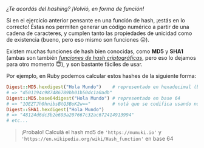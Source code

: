 _¿Te acordás del hashing? ¡Volvió, en forma de función!_

Si en el ejercicio anterior pensante en una función de hash, ¡estás en lo correcto! Éstas nos permiten generar un código numérico a partir de una cadena de caracteres, y cumplen tanto las propiedades de unicidad como de existencia (bueno, pero eso mismo son funciones :stuck_out_tongue:).  

Existen muchas funciones de hash bien conocidas, como **MD5** y **SHA1** (ambas son también [_funciones de hash criptográficas_](https://en.wikipedia.org/wiki/Cryptographic_hash_function), pero eso lo dejamos para otro momento :innocent:), y son bastante fáciles de usar. 

Por ejemplo, en Ruby podemos calcular estos hashes de la siguiente forma: 

```ruby
Digest::MD5.hexdigest("Hola Mundo")    # representado en hexadecimal (base 16)
# => "d501194c987486789bb01b50dc1a0adb"
Digest::MD5.base64digest("Hola Mundo") # representado en base 64
# => "1QEZTJh0hnibsBtQ3BoK2w=="        # notá que se codifica usando números, letras y algunos símbolos
Digest::SHA1.hexdigest("Hola Mundo")
# => "48124d6dc3b2e693a207667c32ac672414913994"
# etc...
```

> ¡Probalo! Calculá el hash md5 de `'https://mumuki.io'` y `'https://en.wikipedia.org/wiki/Hash_function'` en base 64
